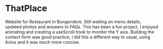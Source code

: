 # ThatPlace
Website for Restaurant in Bungendore. Still waiting on menu details, updated photos and answers to FAQs. This has been a fun project, I enjoyed animating and creating a useScroll hook to monitor the Y axis. Building the contact form was good practice, I did this a different way to usual, using Axios and it was much more concise. 
